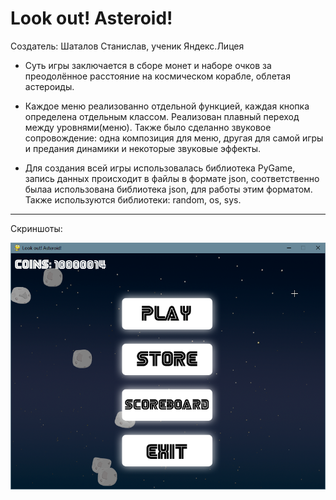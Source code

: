 # Look out! Asteroid!
Создатель: Шаталов Станислав, ученик Яндекс.Лицея

* Суть игры заключается в сборе монет и наборе очков за преодолённое расстояние на космическом корабле, облетая астероиды.

* Каждое меню реализованно отдельной функцией, каждая кнопка определена отдельным классом. Реализован плавный переход между уровнями(меню). Также было сделанно звуковое сопровождение: одна композиция для меню, другая для самой игры и предания динамики и некоторые звуковые эффекты.

* Для создания всей игры использовалась библиотека PyGame, запись данных происходит в файлы в формате json, соответственно былаа использована библиотека json, для работы этим форматом. Также используются библиотеки: random, os, sys.

***
Скриншоты:

![Главное меню](https://github.com/RETRO30/Look-out-Asteroid/blob/main/screenshots/screen%20(3).png?raw=true)
